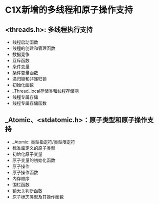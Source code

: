 # C1X新增的多线程和原子操作支持
## <threads.h>: 多线程执行支持
- 线程启动函数
- 线程的创建和管理函数
- 数据竞争
- 互斥函数
- 条件变量
- 条件变量函数
- 递归锁和非递归锁
- 初始化函数
- _Thread_local存储类和线程存储期
- 线程专属存储
- 线程专属存储函数
## _Atomic、<stdatomic.h>：原子类型和原子操作支持
- _Atomic: 类型指定符/类型限定符
- 标准库定义的原子类型
- 初始化原子变量
- 原子变量的初始化函数
- 原子操作
- 原子操作函数
- 内存顺序
- 围栏函数
- 锁无关判断函数
- 原子标志类型及其操作函数